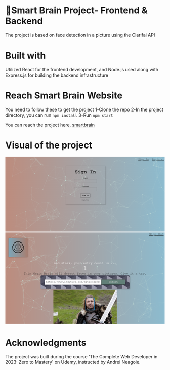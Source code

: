 # 🧠Smart Brain Project- Frontend & Backend

The project is based on face detection in a picture using the Clarifai API

# Built with

Utilized React for the frontend development, and Node.js used along with Express.js for building the backend infrastructure

# Reach Smart Brain Website

You need to follow these to get the project
1-Clone the repo
2-In the project directory, you can run `npm install`
3-Run `npm start`

You can reach the project here, [smartbrain](https://smartbrain-7m7t.onrender.com/)

# Visual of the project

![sbrain](smartbrainvisual1.png)
![sbrain](smartbrainvisual2.png)

# Acknowledgments

The project was built during the course 'The Complete Web Developer in 2023: Zero to Mastery' on Udemy, instructed by Andrei Neagoie.
